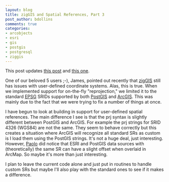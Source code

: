 ```yaml
---
layout: blog
title: zigGIS and Spatial References, Part 3
post_author: bdollins
comments: true
categories:
- arcobjects
- esri
- gis
- postgis
- postgresql
- ziggis
---
```


This post updates <a href="http://geobabble.wordpress.com/2006/12/29/ziggis-and-spatial-references-part-2/">this post</a> and <a href="http://geobabble.wordpress.com/2006/12/21/ziggis-and-spatial-references/">this one</a>.

One of our beloved 5 users ;-), James, pointed out recently that <a href="http://code.google.com/p/ziggis">zigGIS</a> still has issues with user-defined coordinate systems. Alas, this is true. When we implemented support for on-the-fly "reprojection," we limited it to the standard <a href="http://www.epsg.org">EPSG</a> SRIDs supported by both <a href="http://postgis.refractions.net/">PostGIS</a> and <a href="http://www.esri.com/software/arcgis/">ArcGIS</a>. This was mainly due to the fact that we were trying to fix a number of things at once.

I have begun to look at building in support for user-defined spatial references. The main difference I see is that the prj syntax is slightly different between PostGIS and ArcGIS. For example the prj strings for SRID 4326 (WGS84) are not the same. They seem to behave correctly but this creates a situation where ArcGIS will recognize all standard SRs as custom is I load them using the PostGIS strings. It's not a huge deal, just interesting. However, <a href="http://www.paolocorti.net">Paolo</a> did notice that ESRI and PostGIS data sources with (theoretically) the same SR can have a slight offset when overlaid in ArcMap. So maybe it's more than just interesting.

I plan to leave the current code alone and just put in routines to handle custom SRs but maybe I'll also play with the standard ones to see if it makes a difference.